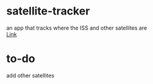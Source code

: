 # satellite-tracker
an app that tracks where the ISS and other satellites are  
[Link](https://flying-apple.netlify.app/)  

# to-do  
add other satellites

